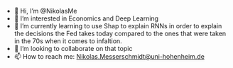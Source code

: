 - 👋 Hi, I’m @NikolasMe
- 👀 I’m interested in Economics and Deep Learning
- 🌱 I’m currently learning to use Shap to explain RNNs in order to explain the decisions the Fed takes today compared to the ones that were taken in the 70s when it comes to infaltion. 
- 💞️ I’m looking to collaborate on that topic
- 📫 How to reach me: Nikolas.Messerschmidt@uni-hohenheim.de

<!---
NikolasMe/NikolasMe is a ✨ special ✨ repository because its `README.md` (this file) appears on your GitHub profile.
You can click the Preview link to take a look at your changes.
--->
